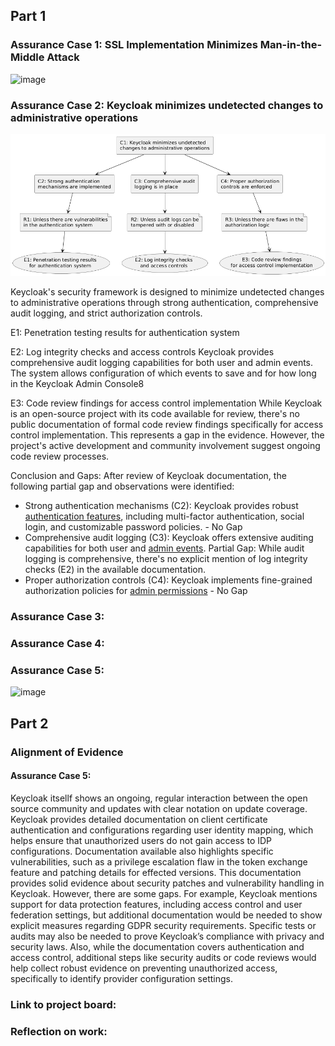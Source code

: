 ## Part 1

<!--- Nick --->
### Assurance Case 1: SSL Implementation Minimizes Man-in-the-Middle Attack
![image](https://github.com/user-attachments/assets/b2f57380-d0c2-4b13-bfb3-4674c3816168)


<!--- End- Nick --->

<!--- Start- Mike --->
### Assurance Case 2:  Keycloak minimizes undetected changes to administrative operations
![image](/Assurance_Cases/web_console/%20undetected-changes%20.png)

Keycloak's security framework is designed to minimize undetected changes to administrative operations through strong authentication, comprehensive audit logging, and strict authorization controls.

E1: Penetration testing results for authentication system

E2: Log integrity checks and access controls
Keycloak provides comprehensive audit logging capabilities for both user and admin events. The system allows configuration of which events to save and for how long in the Keycloak Admin Console8

E3: Code review findings for access control implementation
While Keycloak is an open-source project with its code available for review, there's no public documentation of formal code review findings specifically for access control implementation. This represents a gap in the evidence. However, the project's active development and community involvement suggest ongoing code review processes.

Conclusion and Gaps: After review of Keycloak documentation, the following partial gap and observations were identified:

- Strong authentication mechanisms (C2):
    Keycloak provides robust [authentication features](https://www.keycloak.org/docs/latest/server_admin/#configuring-authentication_server_administration_guide), including multi-factor authentication, social login, and customizable password policies. - No Gap
- Comprehensive audit logging (C3):
    Keycloak offers extensive auditing capabilities for both user and [admin events](https://www.keycloak.org/docs/latest/server_admin/#auditing-admin-events_).
    Partial Gap: While audit logging is comprehensive, there's no explicit mention of log integrity checks (E2) in the available documentation.
- Proper authorization controls (C4):
    Keycloak implements fine-grained authorization policies for [admin permissions](https://www.keycloak.org/docs/latest/server_admin/#_admin_permissions) - No Gap

<!--- End- Mike --->

<!--- Start - Connor --->
### Assurance Case 3:



<!--- End - Connor --->


<!--- Start - Damian --->
### Assurance Case 4: 



<!--- End - Damian --->


<!--- Start - Brian --->
### Assurance Case 5: 
![image](https://github.com/user-attachments/assets/bb9d4a4e-216a-434f-a210-923ca81b40f6)




<!--- End - Brian --->


## Part 2

### Alignment of Evidence

#### Assurance Case 5:

Keycloak itsellf shows an ongoing, regular interaction between the open source community and updates with clear notation on update coverage.  Keycloak provides detailed documentation on client certificate authentication and configurations regarding user identity mapping, which helps ensure that unauthorized users do not gain access to IDP configurations.  Documentation available also highlights specific vulnerabilities, such as a privilege escalation flaw in the token exchange feature and patching details for effected versions.  This documentation provides solid evidence about security patches and vulnerability handling in Keycloak.  However, there are some gaps.  For example, Keycloak mentions support for data protection features, including access control and user federation settings, but additional documentation would be needed to show explicit measures regarding GDPR security requirements.  Specific tests or audits may also be needed to prove Keycloak’s compliance with privacy and security laws.  Also, while the documentation covers authentication and access control, additional steps like security audits or code reviews would help collect robust evidence on preventing unauthorized access, specifically to identify provider configuration settings.

### Link to project board: 

### Reflection on work:


